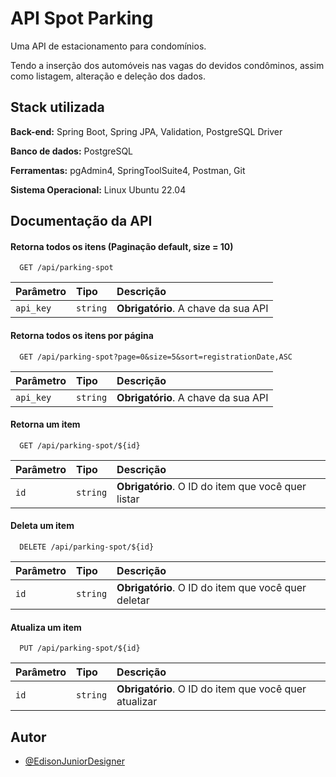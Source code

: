 
# API Spot Parking

Uma API de estacionamento para condomínios.

Tendo a inserção dos automóveis nas vagas do devidos condôminos, assim como listagem, alteração e deleção dos dados.



## Stack utilizada

**Back-end:** Spring Boot, Spring JPA, Validation, PostgreSQL Driver

**Banco de dados:** PostgreSQL

**Ferramentas:** pgAdmin4, SpringToolSuite4, Postman, Git

**Sistema Operacional:** Linux Ubuntu 22.04




## Documentação da API

#### Retorna todos os itens (Paginação default, size = 10)

```http
  GET /api/parking-spot
```

| Parâmetro   | Tipo       | Descrição                           |
| :---------- | :--------- | :---------------------------------- |
| `api_key` | `string` | **Obrigatório**. A chave da sua API |

#### Retorna todos os itens por página

```http
  GET /api/parking-spot?page=0&size=5&sort=registrationDate,ASC
```

| Parâmetro   | Tipo       | Descrição                           |
| :---------- | :--------- | :---------------------------------- |
| `api_key` | `string` | **Obrigatório**. A chave da sua API |

#### Retorna um item

```http
  GET /api/parking-spot/${id}
```

| Parâmetro   | Tipo       | Descrição                                   |
| :---------- | :--------- | :------------------------------------------ |
| `id`      | `string` | **Obrigatório**. O ID do item que você quer listar |

#### Deleta um item

```http
  DELETE /api/parking-spot/${id}
```

| Parâmetro   | Tipo       | Descrição                                   |
| :---------- | :--------- | :------------------------------------------ |
| `id`      | `string` | **Obrigatório**. O ID do item que você quer deletar|

#### Atualiza um item

```http
  PUT /api/parking-spot/${id}
```

| Parâmetro   | Tipo       | Descrição                                   |
| :---------- | :--------- | :------------------------------------------ |
| `id`      | `string` | **Obrigatório**. O ID do item que você quer atualizar|


## Autor

- [@EdisonJuniorDesigner](https://github.com/EdisonJuniorDesigner)

